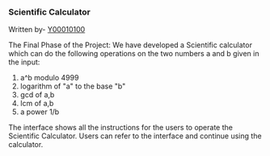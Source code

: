 ### Scientific Calculator

Written by- [Y00010100](https://github.com/akhilagrawal1001/UnderTheHood/blob/78b4c05056ac2306a43952306f5dff377758154f/Teams/Y00010100/README.md)

The Final Phase of the Project:
We have developed a Scientific calculator which can do the following operations on the two numbers a and b given in the input:
1) a^b modulo 4999
2) logarithm of "a" to the base "b"
3) gcd of a,b
4) lcm of a,b
5) a power 1/b

The interface shows all the instructions for the users to operate the Scientific Calculator. Users can refer to the interface and continue using the calculator.
